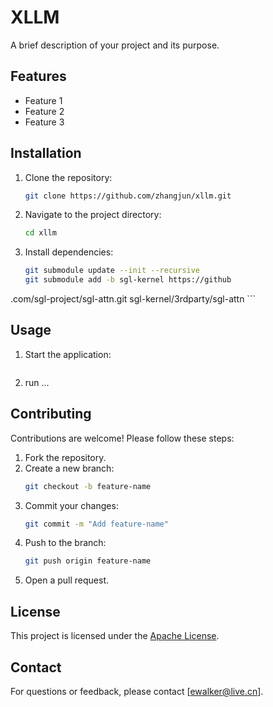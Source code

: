 # XLLM

A brief description of your project and its purpose.

## Features

- Feature 1
- Feature 2
- Feature 3

## Installation

1. Clone the repository:
    ```bash
    git clone https://github.com/zhangjun/xllm.git
    ```
2. Navigate to the project directory:
    ```bash
    cd xllm
    ```
3. Install dependencies:
    ```bash
    git submodule update --init --recursive
    git submodule add -b sgl-kernel https://github
.com/sgl-project/sgl-attn.git sgl-kernel/3rdparty/sgl-attn
    ```

## Usage

1. Start the application:
    ```bash
    
    ```
2. run ...

## Contributing

Contributions are welcome! Please follow these steps:

1. Fork the repository.
2. Create a new branch:
    ```bash
    git checkout -b feature-name
    ```
3. Commit your changes:
    ```bash
    git commit -m "Add feature-name"
    ```
4. Push to the branch:
    ```bash
    git push origin feature-name
    ```
5. Open a pull request.

## License

This project is licensed under the [Apache License](LICENSE).

## Contact

For questions or feedback, please contact [ewalker@live.cn].